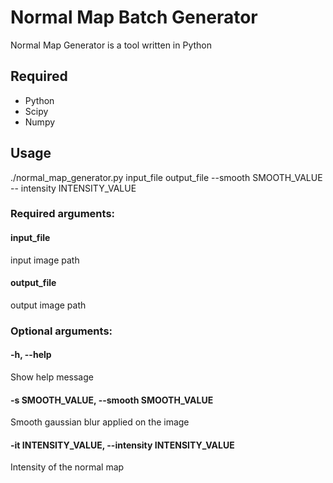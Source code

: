 # Normal Map Batch Generator

Normal Map Generator is a tool written in Python

## Required

- Python
- Scipy
- Numpy

## Usage

./normal_map_generator.py input_file output_file --smooth SMOOTH_VALUE -- intensity INTENSITY_VALUE

### Required arguments:

#### input_file            
input image path

#### output_file          
output image path

### Optional arguments:

#### -h, --help            
Show help message

#### -s SMOOTH_VALUE, --smooth SMOOTH_VALUE
Smooth gaussian blur applied on the image

#### -it INTENSITY_VALUE, --intensity INTENSITY_VALUE
Intensity of the normal map

